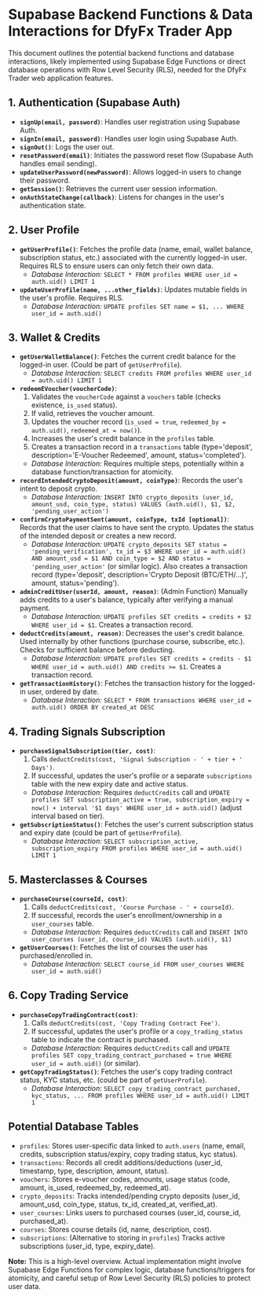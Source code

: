 # Supabase Backend Functions & Data Interactions for DfyFx Trader App

This document outlines the potential backend functions and database interactions, likely implemented using Supabase Edge Functions or direct database operations with Row Level Security (RLS), needed for the DfyFx Trader web application features.

## 1. Authentication (Supabase Auth)

*   **`signUp(email, password)`**: Handles user registration using Supabase Auth.
*   **`signIn(email, password)`**: Handles user login using Supabase Auth.
*   **`signOut()`**: Logs the user out.
*   **`resetPassword(email)`**: Initiates the password reset flow (Supabase Auth handles email sending).
*   **`updateUserPassword(newPassword)`**: Allows logged-in users to change their password.
*   **`getSession()`**: Retrieves the current user session information.
*   **`onAuthStateChange(callback)`**: Listens for changes in the user's authentication state.

## 2. User Profile

*   **`getUserProfile()`**: Fetches the profile data (name, email, wallet balance, subscription status, etc.) associated with the currently logged-in user. Requires RLS to ensure users can only fetch their own data.
    *   *Database Interaction:* `SELECT * FROM profiles WHERE user_id = auth.uid() LIMIT 1`
*   **`updateUserProfile(name, ...other_fields)`**: Updates mutable fields in the user's profile. Requires RLS.
    *   *Database Interaction:* `UPDATE profiles SET name = $1, ... WHERE user_id = auth.uid()`

## 3. Wallet & Credits

*   **`getUserWalletBalance()`**: Fetches the current credit balance for the logged-in user. (Could be part of `getUserProfile`).
    *   *Database Interaction:* `SELECT credits FROM profiles WHERE user_id = auth.uid() LIMIT 1`
*   **`redeemEVoucher(voucherCode)`**:
    1.  Validates the `voucherCode` against a `vouchers` table (checks existence, `is_used` status).
    2.  If valid, retrieves the voucher amount.
    3.  Updates the voucher record (`is_used = true`, `redeemed_by = auth.uid()`, `redeemed_at = now()`).
    4.  Increases the user's credit balance in the `profiles` table.
    5.  Creates a transaction record in a `transactions` table (type='deposit', description='E-Voucher Redeemed', amount, status='completed').
    *   *Database Interaction:* Requires multiple steps, potentially within a database function/transaction for atomicity.
*   **`recordIntendedCryptoDeposit(amount, coinType)`**: Records the user's intent to deposit crypto.
    *   *Database Interaction:* `INSERT INTO crypto_deposits (user_id, amount_usd, coin_type, status) VALUES (auth.uid(), $1, $2, 'pending_user_action')`
*   **`confirmCryptoPaymentSent(amount, coinType, txId [optional])`**: Records that the user claims to have sent the crypto. Updates the status of the intended deposit or creates a new record.
    *   *Database Interaction:* `UPDATE crypto_deposits SET status = 'pending_verification', tx_id = $3 WHERE user_id = auth.uid() AND amount_usd = $1 AND coin_type = $2 AND status = 'pending_user_action'` (or similar logic). Also creates a transaction record (type='deposit', description='Crypto Deposit (BTC/ETH/...)', amount, status='pending').
*   **`adminCreditUser(userId, amount, reason)`**: (Admin Function) Manually adds credits to a user's balance, typically after verifying a manual payment.
    *   *Database Interaction:* `UPDATE profiles SET credits = credits + $2 WHERE user_id = $1`. Creates a transaction record.
*   **`deductCredits(amount, reason)`**: Decreases the user's credit balance. Used internally by other functions (purchase course, subscribe, etc.). Checks for sufficient balance before deducting.
    *   *Database Interaction:* `UPDATE profiles SET credits = credits - $1 WHERE user_id = auth.uid() AND credits >= $1`. Creates a transaction record.
*   **`getTransactionHistory()`**: Fetches the transaction history for the logged-in user, ordered by date.
    *   *Database Interaction:* `SELECT * FROM transactions WHERE user_id = auth.uid() ORDER BY created_at DESC`

## 4. Trading Signals Subscription

*   **`purchaseSignalSubscription(tier, cost)`**:
    1.  Calls `deductCredits(cost, 'Signal Subscription - ' + tier + ' Days')`.
    2.  If successful, updates the user's profile or a separate `subscriptions` table with the new expiry date and active status.
    *   *Database Interaction:* Requires `deductCredits` call and `UPDATE profiles SET subscription_active = true, subscription_expiry = now() + interval '$1 days' WHERE user_id = auth.uid()` (adjust interval based on tier).
*   **`getSubscriptionStatus()`**: Fetches the user's current subscription status and expiry date (could be part of `getUserProfile`).
    *   *Database Interaction:* `SELECT subscription_active, subscription_expiry FROM profiles WHERE user_id = auth.uid() LIMIT 1`

## 5. Masterclasses & Courses

*   **`purchaseCourse(courseId, cost)`**:
    1.  Calls `deductCredits(cost, 'Course Purchase - ' + courseId)`.
    2.  If successful, records the user's enrollment/ownership in a `user_courses` table.
    *   *Database Interaction:* Requires `deductCredits` call and `INSERT INTO user_courses (user_id, course_id) VALUES (auth.uid(), $1)`
*   **`getUserCourses()`**: Fetches the list of courses the user has purchased/enrolled in.
    *   *Database Interaction:* `SELECT course_id FROM user_courses WHERE user_id = auth.uid()`

## 6. Copy Trading Service

*   **`purchaseCopyTradingContract(cost)`**:
    1.  Calls `deductCredits(cost, 'Copy Trading Contract Fee')`.
    2.  If successful, updates the user's profile or a `copy_trading_status` table to indicate the contract is purchased.
    *   *Database Interaction:* Requires `deductCredits` call and `UPDATE profiles SET copy_trading_contract_purchased = true WHERE user_id = auth.uid()` (or similar).
*   **`getCopyTradingStatus()`**: Fetches the user's copy trading contract status, KYC status, etc. (could be part of `getUserProfile`).
    *   *Database Interaction:* `SELECT copy_trading_contract_purchased, kyc_status, ... FROM profiles WHERE user_id = auth.uid() LIMIT 1`

## Potential Database Tables

*   `profiles`: Stores user-specific data linked to `auth.users` (name, email, credits, subscription status/expiry, copy trading status, kyc status).
*   `transactions`: Records all credit additions/deductions (user_id, timestamp, type, description, amount, status).
*   `vouchers`: Stores e-voucher codes, amounts, usage status (code, amount, is_used, redeemed_by, redeemed_at).
*   `crypto_deposits`: Tracks intended/pending crypto deposits (user_id, amount_usd, coin_type, status, tx_id, created_at, verified_at).
*   `user_courses`: Links users to purchased courses (user_id, course_id, purchased_at).
*   `courses`: Stores course details (id, name, description, cost).
*   `subscriptions`: (Alternative to storing in `profiles`) Tracks active subscriptions (user_id, type, expiry_date).

**Note:** This is a high-level overview. Actual implementation might involve Supabase Edge Functions for complex logic, database functions/triggers for atomicity, and careful setup of Row Level Security (RLS) policies to protect user data.